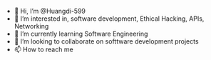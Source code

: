 - 👋 Hi, I’m @Huangdi-599
- 👀 I’m interested in, software development, Ethical Hacking, APIs, Networking 
- 🌱 I’m currently learning Software Engineering
- 💞️ I’m looking to collaborate on softtware development projects
- 📫 How to reach me 

<!---
Huangdi-599/Huangdi-599 is a ✨ special ✨ repository because its `README.md` (this file) appears on your GitHub profile.
You can click the Preview link to take a look at your changes.
--->
